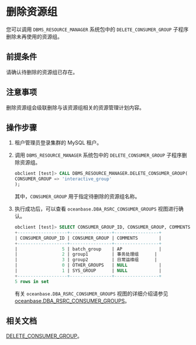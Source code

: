 # 删除资源组

您可以调用 `DBMS_RESOURCE_MANAGER` 系统包中的 `DELETE_CONSUMER_GROUP` 子程序删除未再使用的资源组。

## 前提条件

请确认待删除的资源组已存在。

## 注意事项

删除资源组会级联删除与该资源组相关的资源管理计划内容。

## 操作步骤

1. 租户管理员登录集群的 MySQL 租户。

2. 调用 `DBMS_RESOURCE_MANAGER` 系统包中的 `DELETE_CONSUMER_GROUP` 子程序删除资源组。

   ```sql
   obclient [test]> CALL DBMS_RESOURCE_MANAGER.DELETE_CONSUMER_GROUP(
   CONSUMER_GROUP => 'interactive_group' 
   );
   ```

   其中，`CONSUMER_GROUP` 用于指定待删除的资源组名称。

3. 执行成功后，可以查看 `oceanbase.DBA_RSRC_CONSUMER_GROUPS` 视图进行确认。

   ```sql
   obclient [test]> SELECT CONSUMER_GROUP_ID, CONSUMER_GROUP, COMMENTS FROM oceanbase.DBA_RSRC_CONSUMER_GROUPS;
   +-------------------+----------------+-----------------+
   | CONSUMER_GROUP_ID | CONSUMER_GROUP | COMMENTS        |
   +-------------------+----------------+-----------------+
   |                 5 | batch_group    | AP              |
   |                 2 | group1         | 事务处理组      |
   |                 3 | group2         | 日常运维组      |
   |                 0 | OTHER_GROUPS   | NULL            |
   |                 1 | SYS_GROUP      | NULL            |
   +-------------------+----------------+-----------------+
   5 rows in set
   ```

   有关 `oceanbase.DBA_RSRC_CONSUMER_GROUPS` 视图的详细介绍请参见 [oceanbase.DBA_RSRC_CONSUMER_GROUPS](../../../../12.reference-guide/4.system-view-mysql-mode/2.dictionary-view/74.oceanbase-dba_rsrc_consumer_groups.md)。

## 相关文档

[DELETE_CONSUMER_GROUP](../../../../../3.development-guide/6.pl-reference/2.pl-mysql/10.pl-system-package/1.DBMS_RESOURCE_MANAGER/5.DELETE_CONSUMER_GROUP.md)。
